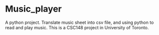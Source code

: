# Music_player
A python project. Translate music sheet into csv file, and using python to read and play music.
This is a CSC148 project in University of Toronto.
